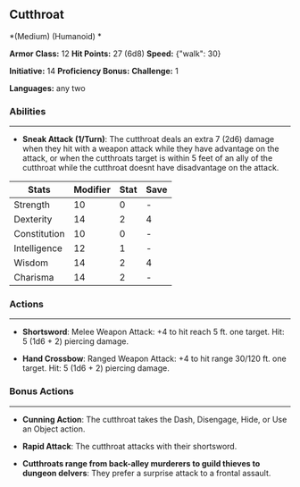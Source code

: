 ## Cutthroat
*(Medium) (Humanoid) *

**Armor Class:** 12
**Hit Points:** 27 (6d8)
**Speed:** {"walk": 30}

**Initiative:** 14
**Proficiency Bonus:**
**Challenge:** 1

**Languages:** any two

### Abilities
 --- 
- **Sneak Attack (1/Turn)**: The cutthroat deals an extra 7 (2d6) damage when they hit with a weapon attack while they have advantage on the attack, or when the cutthroats target is within 5 feet of an ally of the cutthroat while the cutthroat doesnt have disadvantage on the attack.



| Stats | Modifier | Stat | Save
| ---- | ---- | ---- | ---- |
| Strength | 10 | 0 | - |
| Dexterity | 14 | 2 | 4 |
| Constitution | 10 | 0 | - |
| Intelligence | 12 | 1 | - |
| Wisdom | 14 | 2 | 4 |
| Charisma | 14 | 2 | - |

### Actions
 --- 
- **Shortsword**: Melee Weapon Attack: +4 to hit  reach 5 ft.  one target. Hit: 5 (1d6 + 2) piercing damage.

- **Hand Crossbow**: Ranged Weapon Attack: +4 to hit  range 30/120 ft.  one target. Hit: 5 (1d6 + 2) piercing damage.

### Bonus Actions
 --- 
- **Cunning Action**: The cutthroat takes the Dash, Disengage, Hide, or Use an Object action.

- **Rapid Attack**: The cutthroat attacks with their shortsword.

- **Cutthroats range from back-alley murderers to guild thieves to dungeon delvers**: They prefer a surprise attack to a frontal assault.

